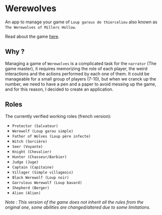 # Werewolves

An app to manage your game of `Loup garous de thiercelieu` also known as `The Werewolves of Millers Hollow`.

Read about the game [here](https://en.wikipedia.org/wiki/The_Werewolves_of_Millers_Hollow).

## Why ?

Managing a game of `Werewolves` is a complicated task for the `narrator` (The game master), it requires memorizing the role of each player, the weird interactions and the actions performed by each one of them. It could be manageable for a small group of players (7-10), but when we cranck up the number, we need to have a pen and a paper to avoid messing up the game, and for this reason, I decided to create an application.

## Roles

The currently verified working roles (french version):

-   `Protector (Salvateur)`
-   `Werewolf (Loup garou simple)`
-   `Father of Wolves (Loup père infecte)`
-   `Witch (Sorcière)`
-   `Seer (Voyante)`
-   `Knight (Chevalier)`
-   `Hunter (Chasseur/Barbier)`
-   `Judge (Juge)`
-   `Captain (Capitaine)`
-   `Villager (Simple villageois)`
-   `Black Werewolf (Loup noir)`
-   `Garrulous Werewolf (Loup bavard)`
-   `Shepherd (Berger)`
-   `Alien (Alien)`

_Note : This version of the game does not inherit all the rules from the original one, some abilities are changed/altered due to some limitations._
